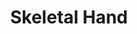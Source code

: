 ---
templateKey: blog-post
featuredpost: false
featuredimage: /assets/Skeletal_Hand.png
title: Skeletal Hand
description: Artifacts
testfield: 1164
---